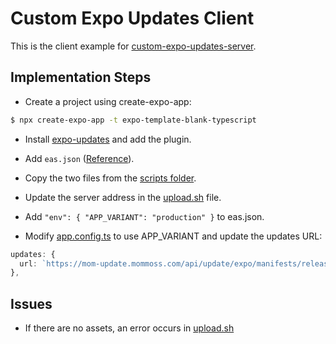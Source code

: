 # Custom Expo Updates Client

This is the client example for [custom-expo-updates-server](https://github.com/outsung/custom-expo-updates-server).

## Implementation Steps

- Create a project using create-expo-app:

```sh
$ npx create-expo-app -t expo-template-blank-typescript
```

- Install [expo-updates](https://docs.expo.dev/versions/latest/sdk/updates/#installation) and add the plugin.

- Add `eas.json` ([Reference](https://docs.expo.dev/build/eas-json/)).

- Copy the two files from the [scripts folder](https://github.com/outsung/custom-expo-updates-server/tree/main/scripts).

- Update the server address in the [upload.sh](./scripts/upload.sh) file.

- Add `"env": { "APP_VARIANT": "production" }` to eas.json.

- Modify [app.config.ts](./app.config.ts) to use APP_VARIANT and update the updates URL:

```ts
updates: {
  url: `https://mom-update.mommoss.com/api/update/expo/manifests/release/${APP_VARIANT}/latest`,
},
```

## Issues

- If there are no assets, an error occurs in [upload.sh](./scripts/upload.sh)
